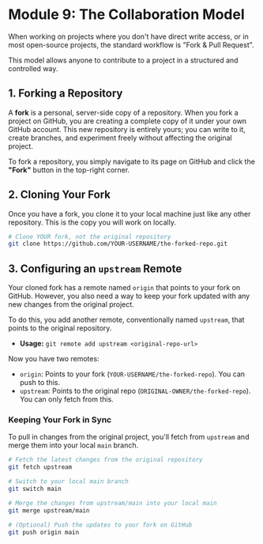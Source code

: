 # Module 9: The Collaboration Model

When working on projects where you don't have direct write access, or in most open-source projects, the standard workflow is "Fork & Pull Request".

This model allows anyone to contribute to a project in a structured and controlled way.

## 1. Forking a Repository

A **fork** is a personal, server-side copy of a repository. When you fork a project on GitHub, you are creating a complete copy of it under your own GitHub account. This new repository is entirely yours; you can write to it, create branches, and experiment freely without affecting the original project.

To fork a repository, you simply navigate to its page on GitHub and click the **"Fork"** button in the top-right corner.

## 2. Cloning Your Fork

Once you have a fork, you clone it to your local machine just like any other repository. This is the copy you will work on locally.

```bash
# Clone YOUR fork, not the original repository
git clone https://github.com/YOUR-USERNAME/the-forked-repo.git
```

## 3. Configuring an `upstream` Remote

Your cloned fork has a remote named `origin` that points to your fork on GitHub. However, you also need a way to keep your fork updated with any new changes from the original project.

To do this, you add another remote, conventionally named `upstream`, that points to the original repository.

- **Usage:** `git remote add upstream <original-repo-url>`

Now you have two remotes:
- `origin`: Points to your fork (`YOUR-USERNAME/the-forked-repo`). You can push to this.
- `upstream`: Points to the original repo (`ORIGINAL-OWNER/the-forked-repo`). You can only fetch from this.

### Keeping Your Fork in Sync

To pull in changes from the original project, you'll fetch from `upstream` and merge them into your local `main` branch.

```bash
# Fetch the latest changes from the original repository
git fetch upstream

# Switch to your local main branch
git switch main

# Merge the changes from upstream/main into your local main
git merge upstream/main

# (Optional) Push the updates to your fork on GitHub
git push origin main
```
